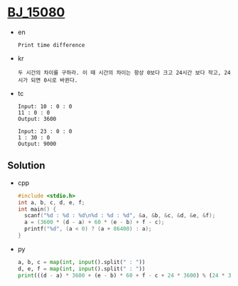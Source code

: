 # [BJ_15080](https://acmicpc.net/problem/15080)

* en

  ```en
  Print time difference
  ```

* kr

  ```kr
  두 시간의 차이를 구하라. 이 때 시간의 차이는 항상 0보다 크고 24시간 보다 작고, 24시가 되면 0시로 바뀐다.
  ```

* tc

  ```tc
  Input: 10 : 0 : 0
  11 : 0 : 0
  Output: 3600

  Input: 23 : 0 : 0
  1 : 30 : 0
  Output: 9000
  ```

## Solution

* cpp

  ```cpp
  #include <stdio.h>
  int a, b, c, d, e, f;
  int main() {
    scanf("%d : %d : %d\n%d : %d : %d", &a, &b, &c, &d, &e, &f);
    a = (3600 * (d - a) + 60 * (e - b) + f - c);
    printf("%d", (a < 0) ? (a + 86400) : a);
  }
  ```

* py

  ```py
  a, b, c = map(int, input().split(" : "))
  d, e, f = map(int, input().split(" : "))
  print(((d - a) * 3600 + (e - b) * 60 + f - c + 24 * 3600) % (24 * 3600))
  ```
